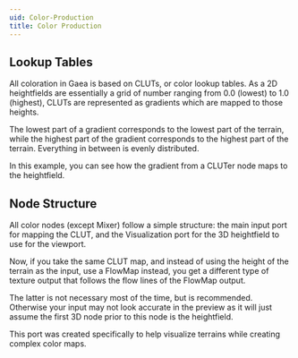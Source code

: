 ```yaml
---
uid: Color-Production
title: Color Production
---
```


## Lookup Tables
All coloration in Gaea is based on CLUTs, or color lookup tables. As a 2D heightfields are essentially a grid of number ranging from 0.0 (lowest) to 1.0 (highest), CLUTs are represented as gradients which are mapped to those heights.

The lowest part of a gradient corresponds to the lowest part of the terrain, while the highest part of the gradient corresponds to the highest part of the terrain. Everything in between is evenly distributed.

In this example, you can see how the gradient from a CLUTer node maps to the heightfield.

## Node Structure
All color nodes (except Mixer) follow a simple structure: the main input port for mapping the CLUT, and the Visualization port for the 3D heightfield to use for the viewport.

Now, if you take the same CLUT map, and instead of using the height of the terrain as the input, use a FlowMap instead, you get a different type of texture output that follows the flow lines of the FlowMap output.

The latter is not necessary most of the time, but is recommended. Otherwise your input may not look accurate in the preview as it will just assume the first 3D node prior to this node is the heightfield.

This port was created specifically to help visualize terrains while creating complex color maps.